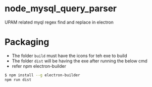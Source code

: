 # node_mysql_query_parser
UPAM related myql regex find and replace in electron


# Packaging
- The folder `build` must have the icons for teh exe to build
- The folder `dist` will be having the exe after running the below cmd
- refer npm electron-builder
```bash
$ npm install --g electron-builder
npm run dist
```